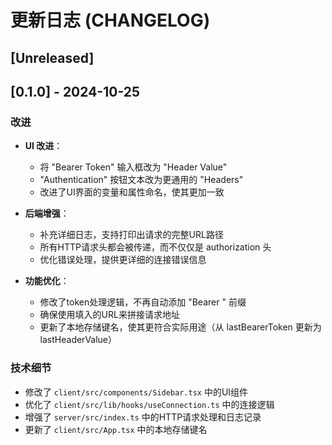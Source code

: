# 更新日志 (CHANGELOG)

## [Unreleased]

## [0.1.0] - 2024-10-25

### 改进

- **UI 改进**：
  - 将 "Bearer Token" 输入框改为 "Header Value"
  - "Authentication" 按钮文本改为更通用的 "Headers"
  - 改进了UI界面的变量和属性命名，使其更加一致

- **后端增强**：
  - 补充详细日志，支持打印出请求的完整URL路径
  - 所有HTTP请求头都会被传递，而不仅仅是 authorization 头
  - 优化错误处理，提供更详细的连接错误信息

- **功能优化**：
  - 修改了token处理逻辑，不再自动添加 "Bearer " 前缀
  - 确保使用填入的URL来拼接请求地址
  - 更新了本地存储键名，使其更符合实际用途（从 lastBearerToken 更新为 lastHeaderValue）
  
### 技术细节

- 修改了 `client/src/components/Sidebar.tsx` 中的UI组件
- 优化了 `client/src/lib/hooks/useConnection.ts` 中的连接逻辑
- 增强了 `server/src/index.ts` 中的HTTP请求处理和日志记录
- 更新了 `client/src/App.tsx` 中的本地存储键名 